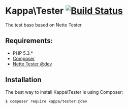 # Kappa\Tester [![Build Status](https://travis-ci.org/Kappa-org/Tester.png?branch=master)](https://travis-ci.org/Kappa-org/Tester)

The test base based on Nette Tester

## Requirements:

* PHP 5.3.*
* [Composer](http://getcomposer.org/)
* [Nette Tester @dev](https://github.com/nette/tester)

## Installation
The best way to install Kappa\Tester is using Composer:

```bash
$ composer require kappa/tester:@dev
```
 